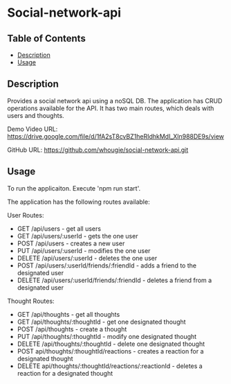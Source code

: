 # Social-network-api

## Table of Contents
- [Description](#description)
- [Usage](#usage)

## Description
Provides a social network api using a noSQL DB.  The application has CRUD operations available for the API.  It has two main routes, which deals with users and thoughts.

Demo Video URL: https://drive.google.com/file/d/1fA2sT8cvBZ1heRIdhkMdI_Xln988DE9s/view

GitHub URL: https://github.com/whougie/social-network-api.git

## Usage
To run the applicaiton. Execute 'npm run start'.

The application has the following routes available:

User Routes:
- GET /api/users - get all users
- GET /api/users/:userId - gets the one user
- POST /api/users - creates a new user
- PUT /api/users/:userId - modifies the one user
- DELETE  /api/users/:userId - deletes the one user
- POST /api/users/:userId/friends/:friendId - adds a friend to the designated user
- DELETE /api/users/:userId/friends/:friendId - deletes a friend from a designated user

Thought Routes:
- GET /api/thoughts - get all thoughts
- GET /api/thoughts/:thoughtId - get one designated thought
- POST /api/thoughts - create a thought
- PUT /api/thoughts/:thoughtId - modify one designated thought
- DELETE /api/thoughts/:thoughtId - delete one designated thought
- POST api/thoughts/:thoughtId/reactions - creates a reaction for a designated thought
- DELETE api/thoughts/:thoughtId/reactions/:reactionId - deletes a reaction for a designated thought



